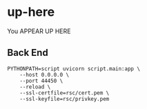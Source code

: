 # up-here
You APPEAR UP HERE

## Back End

```
PYTHONPATH=script uvicorn script.main:app \
    --host 0.0.0.0 \
    --port 44450 \
    --reload \
    --ssl-certfile=rsc/cert.pem \
    --ssl-keyfile=rsc/privkey.pem
```
